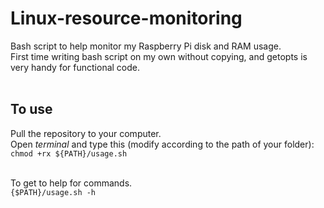 # Linux-resource-monitoring
Bash script to help monitor my Raspberry Pi disk and RAM usage. <br>
First time writing bash script on my own without copying, and getopts is very handy for functional code. <br> <br>

## To use
Pull the repository to your computer. <br>
Open _terminal_ and type this (modify according to the path of your folder): <br>
`chmod +rx ${PATH}/usage.sh` <br> <br>

To get to help for commands.<br>
`{$PATH}/usage.sh -h`<br>
